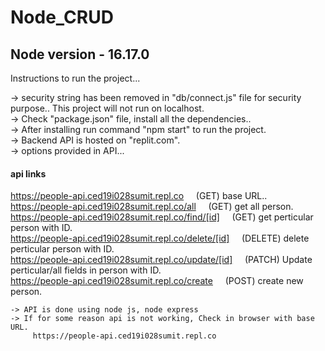 # Node_CRUD

## Node version - 16.17.0

Instructions to run the project...

  -> security string has been removed in "db/connect.js" file for security purpose.. This project will not run on localhost. <br>
	-> Check "package.json" file, install all the dependencies.. <br>
	-> After installing run command "npm start" to run the project. <br>
	-> Backend API is hosted on "replit.com". <br>
  -> options provided in API... <br>

#### api links
https://people-api.ced19i028sumit.repl.co          &nbsp; &nbsp;            (GET) base URL.. <br>
https://people-api.ced19i028sumit.repl.co/all       &nbsp; &nbsp;            (GET) get all person. <br>
https://people-api.ced19i028sumit.repl.co/find/[id]   &nbsp; &nbsp;          (GET) get perticular person with ID. <br>
https://people-api.ced19i028sumit.repl.co/delete/[id]  &nbsp; &nbsp;         (DELETE) delete perticular person with ID. <br>
https://people-api.ced19i028sumit.repl.co/update/[id]    &nbsp; &nbsp;       (PATCH) Update perticular/all fields in person with ID. <br>
https://people-api.ced19i028sumit.repl.co/create         &nbsp; &nbsp;       (POST) create new person.
        

	-> API is done using node js, node express
	-> If for some reason api is not working, Check in browser with base URL.
         https://people-api.ced19i028sumit.repl.co
